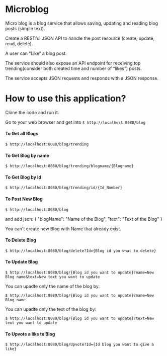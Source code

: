 <h1> Microblog </h1>

Micro blog is a blog service that allows saving, updating and reading blog posts (simple text).

Create a RESTful JSON API to handle the post resource (create, update, read, delete).

A user can “Like” a blog post.

The service should also expose an API endpoint for receiving top trending(consider both created time and number of “likes”) posts.

The service accepts JSON requests and responds with a JSON response.

<h1> How to use this application? </h1>

Clone the code and run it.

Go to your web browser and get into `$ http://localhost:8080/blog`

<h4> To Get all Blogs </h4>

`$ http://localhost:8080/blog/trending`

<h4> To Get Blog by name </h4>

`$ http://localhost:8080/blog/trending/blogname/{Blogname}`

<h4> To Get Blog by Id </h4>

`$ http://localhost:8080/blog/trending/id/{Id_Number}`

<h4> To Post New Blog </h4>

`$ http://localhost:8080/blog`

and add json: 
{
"blogName": "Name of the Blog",
 "text": "Text of the Blog"
}

You can't create new Blog with Name that already exist.

<h4> To Delete Blog </h4>

`$ http://localhost:8080/blog/delete?Id={Blog id you wnat to delete}`

<h4> To Update Blog </h4>

`$ http://localhost:8080/blog/{Blog id you want to update}?name=New Blog name&text=New text you want to update`

<p> You can upadte only the name of the blog by:  </p>

`$ http://localhost:8080/blog/{Blog id you want to update}?name=New Blog name`

<p> You can upadte only the text of the blog by:  </p>

`$ http://localhost:8080/blog/{Blog id you want to update}?text=New text you want to update`

<h4> To Upvote a like to Blog</h4>

`$ http://localhost:8080/blog/Upvote?Id={Id blog you want to give a like}`










